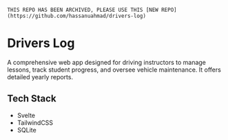 ```
THIS REPO HAS BEEN ARCHIVED, PLEASE USE THIS [NEW REPO](https://github.com/hassanuahmad/drivers-log)
```

# Drivers Log

A comprehensive web app designed for driving instructors to manage lessons, track student progress, and oversee vehicle maintenance. It offers detailed yearly reports.

## Tech Stack

* Svelte
* TailwindCSS
* SQLite
